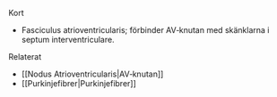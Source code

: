 Kort
- Fasciculus atrioventricularis; förbinder AV‑knutan med skänklarna i septum interventriculare.

Relaterat
- [[Nodus Atrioventricularis|AV‑knutan]]
- [[Purkinjefibrer|Purkinjefibrer]]


